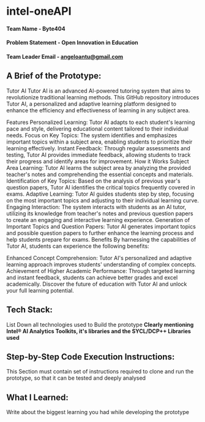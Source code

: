 # intel-oneAPI

#### Team Name - Byte404
#### Problem Statement - Open Innovation in Education
#### Team Leader Email - angeloantu@gmail.com

## A Brief of the Prototype:
Tutor AI
Tutor AI is an advanced AI-powered tutoring system that aims to revolutionize traditional learning methods. This GitHub repository introduces Tutor AI, a personalized and adaptive learning platform designed to enhance the efficiency and effectiveness of learning in any subject area.

Features
Personalized Learning: Tutor AI adapts to each student's learning pace and style, delivering educational content tailored to their individual needs.
Focus on Key Topics: The system identifies and emphasizes important topics within a subject area, enabling students to prioritize their learning effectively.
Instant Feedback: Through regular assessments and testing, Tutor AI provides immediate feedback, allowing students to track their progress and identify areas for improvement.
How it Works
Subject Area Learning: Tutor AI learns the subject area by analyzing the provided teacher's notes and comprehending the essential concepts and materials.
Identification of Key Topics: Based on the analysis of previous year's question papers, Tutor AI identifies the critical topics frequently covered in exams.
Adaptive Learning: Tutor AI guides students step by step, focusing on the most important topics and adjusting to their individual learning curve.
Engaging Interaction: The system interacts with students as an AI tutor, utilizing its knowledge from teacher's notes and previous question papers to create an engaging and interactive learning experience.
Generation of Important Topics and Question Papers: Tutor AI generates important topics and possible question papers to further enhance the learning process and help students prepare for exams.
Benefits
By harnessing the capabilities of Tutor AI, students can experience the following benefits:

Enhanced Concept Comprehension: Tutor AI's personalized and adaptive learning approach improves students' understanding of complex concepts.
Achievement of Higher Academic Performance: Through targeted learning and instant feedback, students can achieve better grades and excel academically.
Discover the future of education with Tutor AI and unlock your full learning potential.
  
## Tech Stack: 
   List Down all technologies used to Build the prototype **Clearly mentioning Intel® AI Analytics Toolkits, it's libraries and the SYCL/DCP++ Libraries used**
   
## Step-by-Step Code Execution Instructions:
  This Section must contain set of instructions required to clone and run the prototype, so that it can be tested and deeply analysed
  
## What I Learned:
   Write about the biggest learning you had while developing the prototype

